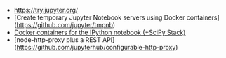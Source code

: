 
* https://try.jupyter.org/
* [Create temporary Jupyter Notebook servers using Docker containers] (https://github.com/jupyter/tmpnb)
* [Docker containers for the IPython notebook (+SciPy Stack)](https://github.com/jupyter-attic/docker-notebook)
* [node-http-proxy plus a REST API] (https://github.com/jupyterhub/configurable-http-proxy)
